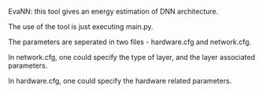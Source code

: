 
EvaNN: this tool gives an energy estimation of DNN architecture.

The use of the tool is just executing main.py.

The parameters are seperated in two files - hardware.cfg and network.cfg.

In network.cfg, one could specify the type of layer, and the layer associated parameters.

In hardware.cfg, one could specify the hardware related parameters.
